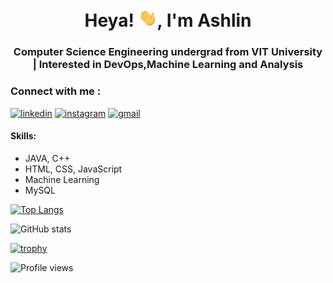 <h1 align="center">  Heya! <img src="https://raw.githubusercontent.com/kondekarshubham123/kondekarshubham123/master/assets/wave.gif" width="30px">, I'm Ashlin </h1>

<h3 align="center">Computer Science Engineering undergrad from VIT University |  Interested in DevOps,Machine Learning and Analysis</h3>

### Connect with me :

[<img src='https://cdn.jsdelivr.net/npm/simple-icons@3.0.1/icons/linkedin.svg' alt='linkedin' height='40'>](https://www.linkedin.com/in/ashlin-dev-843817108/)
[<img src='https://cdn.jsdelivr.net/npm/simple-icons@3.0.1/icons/instagram.svg' alt='instagram' height='40'>](https://www.instagram.com/_ashhh_21_/)
[<img src='https://cdn.jsdelivr.net/npm/simple-icons@3.0.1/icons/gmail.svg' alt='gmail' height='40'>](ashlin.19bce7577@vitap.ac.in) 

#### Skills:

- JAVA, C++
- HTML, CSS, JavaScript
- Machine Learning
- MySQL

[![Top Langs](https://github-readme-stats.vercel.app/api/top-langs/?username=Ashlin21dev)](https://github.com/anuraghazra/github-readme-stats)

![GitHub stats](https://github-readme-stats.vercel.app/api?username=Ashlin21dev&show_icons=true)

[![trophy](https://github-profile-trophy.vercel.app/?username=Ashlin21dev)](https://github.com/Ashlin21dev/github-profile-trophy)

![Profile views](https://gpvc.arturio.dev/Ashlin21dev)
<!--
**Ashlin21dev/Ashlin21dev** is a ✨ _special_ ✨ repository because its `README.md` (this file) appears on your GitHub profile.

Here are some ideas to get you started:

- 🔭 I’m currently working on ...
- 🌱 I’m currently learning ...
- 👯 I’m looking to collaborate on ...
- 🤔 I’m looking for help with ...
- 💬 Ask me about ...
- 📫 How to reach me: ...
- 😄 Pronouns: ...
- ⚡ Fun fact: ...
-->
